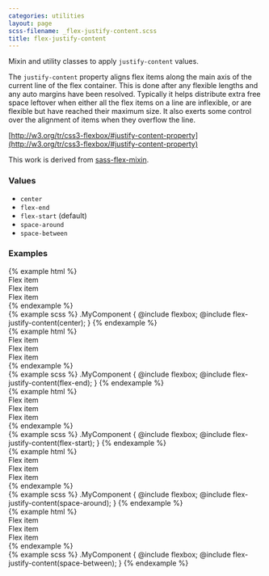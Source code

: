 ```yaml
---
categories: utilities
layout: page
scss-filename: _flex-justify-content.scss
title: flex-justify-content
---
```

Mixin and utility classes to apply `justify-content` values.

The `justify-content` property aligns flex items along the main axis of the current line of the flex container. This is done after any flexible lengths and any auto margins have been resolved. Typically it helps distribute extra free space leftover when either all the flex items on a line are inflexible, or are flexible but have reached their maximum size. It also exerts some control over the alignment of items when they overflow the line.

[http://w3.org/tr/css3-flexbox/#justify-content-property](http://w3.org/tr/css3-flexbox/#justify-content-property)

This work is derived from [sass-flex-mixin](https://github.com/mastastealth/sass-flex-mixin).

### Values
* `center`
* `flex-end`
* `flex-start` (default)
* `space-around`
* `space-between`

### Examples
<div class="DocsExample DocsExample--grouped">
{% example html %}
<div class="u-flexbox u-flex-justify-content--center">
  <div class="u-background-color--gray-14">Flex item</div>
  <div class="u-background-color--gray-12">Flex item</div>
  <div class="u-background-color--gray-13">Flex item</div>
</div>
{% endexample %}
</div>

<div class="DocsExample DocsExample--render--hidden">
{% example scss %}
.MyComponent {
  @include flexbox;
  @include flex-justify-content(center);
}
{% endexample %}
</div>


<div class="DocsExample DocsExample--grouped">
{% example html %}
<div class="u-flexbox u-flex-justify-content--flex-end">
  <div class="u-background-color--gray-14">Flex item</div>
  <div class="u-background-color--gray-12">Flex item</div>
  <div class="u-background-color--gray-13">Flex item</div>
</div>
{% endexample %}
</div>

<div class="DocsExample DocsExample--render--hidden">
{% example scss %}
.MyComponent {
  @include flexbox;
  @include flex-justify-content(flex-end);
}
{% endexample %}
</div>


<div class="DocsExample DocsExample--grouped">
{% example html %}
<div class="u-flexbox u-flex-justify-content--flex-start">
  <div class="u-background-color--gray-14">Flex item</div>
  <div class="u-background-color--gray-12">Flex item</div>
  <div class="u-background-color--gray-13">Flex item</div>
</div>
{% endexample %}
</div>

<div class="DocsExample DocsExample--render--hidden">
{% example scss %}
.MyComponent {
  @include flexbox;
  @include flex-justify-content(flex-start);
}
{% endexample %}
</div>


<div class="DocsExample DocsExample--grouped">
{% example html %}
<div class="u-flexbox u-flex-justify-content--space-around">
  <div class="u-background-color--gray-14">Flex item</div>
  <div class="u-background-color--gray-12">Flex item</div>
  <div class="u-background-color--gray-13">Flex item</div>
</div>
{% endexample %}
</div>

<div class="DocsExample DocsExample--render--hidden">
{% example scss %}
.MyComponent {
  @include flexbox;
  @include flex-justify-content(space-around);
}
{% endexample %}
</div>


<div class="DocsExample DocsExample--grouped">
{% example html %}
<div class="u-flexbox u-flex-justify-content--space-between">
  <div class="u-background-color--gray-14">Flex item</div>
  <div class="u-background-color--gray-12">Flex item</div>
  <div class="u-background-color--gray-13">Flex item</div>
</div>
{% endexample %}
</div>

<div class="DocsExample DocsExample--render--hidden">
{% example scss %}
.MyComponent {
  @include flexbox;
  @include flex-justify-content(space-between);
}
{% endexample %}
</div>
